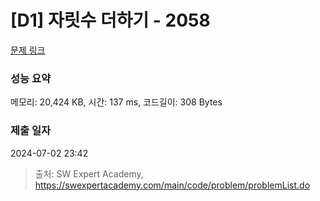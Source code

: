 # [D1] 자릿수 더하기 - 2058 

[문제 링크](https://swexpertacademy.com/main/code/problem/problemDetail.do?contestProbId=AV5QPRjqA10DFAUq) 

### 성능 요약

메모리: 20,424 KB, 시간: 137 ms, 코드길이: 308 Bytes

### 제출 일자

2024-07-02 23:42



> 출처: SW Expert Academy, https://swexpertacademy.com/main/code/problem/problemList.do